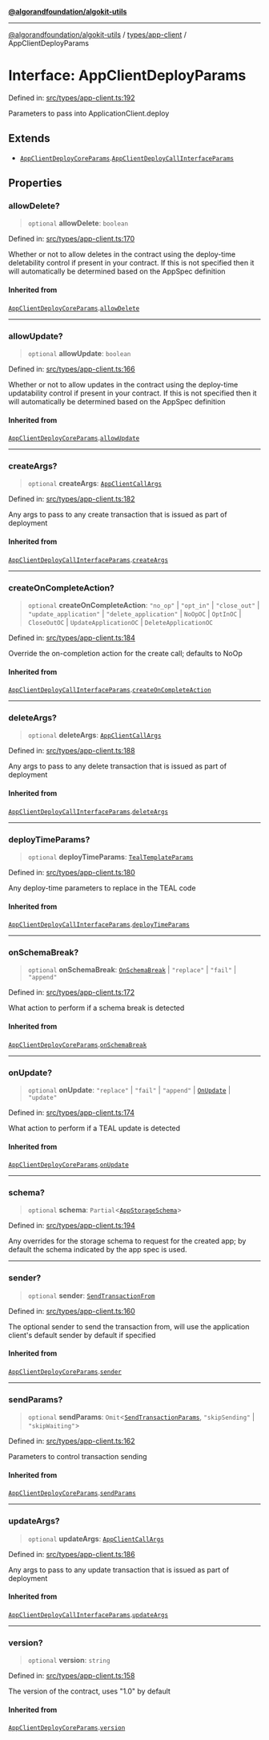 [**@algorandfoundation/algokit-utils**](../../../README.md)

***

[@algorandfoundation/algokit-utils](../../../README.md) / [types/app-client](../README.md) / AppClientDeployParams

# Interface: AppClientDeployParams

Defined in: [src/types/app-client.ts:192](https://github.com/algorandfoundation/algokit-utils-ts/blob/main/src/types/app-client.ts#L192)

Parameters to pass into ApplicationClient.deploy

## Extends

- [`AppClientDeployCoreParams`](AppClientDeployCoreParams.md).[`AppClientDeployCallInterfaceParams`](AppClientDeployCallInterfaceParams.md)

## Properties

### allowDelete?

> `optional` **allowDelete**: `boolean`

Defined in: [src/types/app-client.ts:170](https://github.com/algorandfoundation/algokit-utils-ts/blob/main/src/types/app-client.ts#L170)

Whether or not to allow deletes in the contract using the deploy-time deletability control if present in your contract.
If this is not specified then it will automatically be determined based on the AppSpec definition

#### Inherited from

[`AppClientDeployCoreParams`](AppClientDeployCoreParams.md).[`allowDelete`](AppClientDeployCoreParams.md#allowdelete)

***

### allowUpdate?

> `optional` **allowUpdate**: `boolean`

Defined in: [src/types/app-client.ts:166](https://github.com/algorandfoundation/algokit-utils-ts/blob/main/src/types/app-client.ts#L166)

Whether or not to allow updates in the contract using the deploy-time updatability control if present in your contract.
If this is not specified then it will automatically be determined based on the AppSpec definition

#### Inherited from

[`AppClientDeployCoreParams`](AppClientDeployCoreParams.md).[`allowUpdate`](AppClientDeployCoreParams.md#allowupdate)

***

### createArgs?

> `optional` **createArgs**: [`AppClientCallArgs`](../type-aliases/AppClientCallArgs.md)

Defined in: [src/types/app-client.ts:182](https://github.com/algorandfoundation/algokit-utils-ts/blob/main/src/types/app-client.ts#L182)

Any args to pass to any create transaction that is issued as part of deployment

#### Inherited from

[`AppClientDeployCallInterfaceParams`](AppClientDeployCallInterfaceParams.md).[`createArgs`](AppClientDeployCallInterfaceParams.md#createargs)

***

### createOnCompleteAction?

> `optional` **createOnCompleteAction**: `"no_op"` \| `"opt_in"` \| `"close_out"` \| `"update_application"` \| `"delete_application"` \| `NoOpOC` \| `OptInOC` \| `CloseOutOC` \| `UpdateApplicationOC` \| `DeleteApplicationOC`

Defined in: [src/types/app-client.ts:184](https://github.com/algorandfoundation/algokit-utils-ts/blob/main/src/types/app-client.ts#L184)

Override the on-completion action for the create call; defaults to NoOp

#### Inherited from

[`AppClientDeployCallInterfaceParams`](AppClientDeployCallInterfaceParams.md).[`createOnCompleteAction`](AppClientDeployCallInterfaceParams.md#createoncompleteaction)

***

### deleteArgs?

> `optional` **deleteArgs**: [`AppClientCallArgs`](../type-aliases/AppClientCallArgs.md)

Defined in: [src/types/app-client.ts:188](https://github.com/algorandfoundation/algokit-utils-ts/blob/main/src/types/app-client.ts#L188)

Any args to pass to any delete transaction that is issued as part of deployment

#### Inherited from

[`AppClientDeployCallInterfaceParams`](AppClientDeployCallInterfaceParams.md).[`deleteArgs`](AppClientDeployCallInterfaceParams.md#deleteargs)

***

### deployTimeParams?

> `optional` **deployTimeParams**: [`TealTemplateParams`](../../app/interfaces/TealTemplateParams.md)

Defined in: [src/types/app-client.ts:180](https://github.com/algorandfoundation/algokit-utils-ts/blob/main/src/types/app-client.ts#L180)

Any deploy-time parameters to replace in the TEAL code

#### Inherited from

[`AppClientDeployCallInterfaceParams`](AppClientDeployCallInterfaceParams.md).[`deployTimeParams`](AppClientDeployCallInterfaceParams.md#deploytimeparams)

***

### onSchemaBreak?

> `optional` **onSchemaBreak**: [`OnSchemaBreak`](../../app/enumerations/OnSchemaBreak.md) \| `"replace"` \| `"fail"` \| `"append"`

Defined in: [src/types/app-client.ts:172](https://github.com/algorandfoundation/algokit-utils-ts/blob/main/src/types/app-client.ts#L172)

What action to perform if a schema break is detected

#### Inherited from

[`AppClientDeployCoreParams`](AppClientDeployCoreParams.md).[`onSchemaBreak`](AppClientDeployCoreParams.md#onschemabreak)

***

### onUpdate?

> `optional` **onUpdate**: `"replace"` \| `"fail"` \| `"append"` \| [`OnUpdate`](../../app/enumerations/OnUpdate.md) \| `"update"`

Defined in: [src/types/app-client.ts:174](https://github.com/algorandfoundation/algokit-utils-ts/blob/main/src/types/app-client.ts#L174)

What action to perform if a TEAL update is detected

#### Inherited from

[`AppClientDeployCoreParams`](AppClientDeployCoreParams.md).[`onUpdate`](AppClientDeployCoreParams.md#onupdate)

***

### schema?

> `optional` **schema**: `Partial`\<[`AppStorageSchema`](../../app/interfaces/AppStorageSchema.md)\>

Defined in: [src/types/app-client.ts:194](https://github.com/algorandfoundation/algokit-utils-ts/blob/main/src/types/app-client.ts#L194)

Any overrides for the storage schema to request for the created app; by default the schema indicated by the app spec is used.

***

### sender?

> `optional` **sender**: [`SendTransactionFrom`](../../transaction/type-aliases/SendTransactionFrom.md)

Defined in: [src/types/app-client.ts:160](https://github.com/algorandfoundation/algokit-utils-ts/blob/main/src/types/app-client.ts#L160)

The optional sender to send the transaction from, will use the application client's default sender by default if specified

#### Inherited from

[`AppClientDeployCoreParams`](AppClientDeployCoreParams.md).[`sender`](AppClientDeployCoreParams.md#sender)

***

### sendParams?

> `optional` **sendParams**: `Omit`\<[`SendTransactionParams`](../../transaction/interfaces/SendTransactionParams.md), `"skipSending"` \| `"skipWaiting"`\>

Defined in: [src/types/app-client.ts:162](https://github.com/algorandfoundation/algokit-utils-ts/blob/main/src/types/app-client.ts#L162)

Parameters to control transaction sending

#### Inherited from

[`AppClientDeployCoreParams`](AppClientDeployCoreParams.md).[`sendParams`](AppClientDeployCoreParams.md#sendparams)

***

### updateArgs?

> `optional` **updateArgs**: [`AppClientCallArgs`](../type-aliases/AppClientCallArgs.md)

Defined in: [src/types/app-client.ts:186](https://github.com/algorandfoundation/algokit-utils-ts/blob/main/src/types/app-client.ts#L186)

Any args to pass to any update transaction that is issued as part of deployment

#### Inherited from

[`AppClientDeployCallInterfaceParams`](AppClientDeployCallInterfaceParams.md).[`updateArgs`](AppClientDeployCallInterfaceParams.md#updateargs)

***

### version?

> `optional` **version**: `string`

Defined in: [src/types/app-client.ts:158](https://github.com/algorandfoundation/algokit-utils-ts/blob/main/src/types/app-client.ts#L158)

The version of the contract, uses "1.0" by default

#### Inherited from

[`AppClientDeployCoreParams`](AppClientDeployCoreParams.md).[`version`](AppClientDeployCoreParams.md#version)
